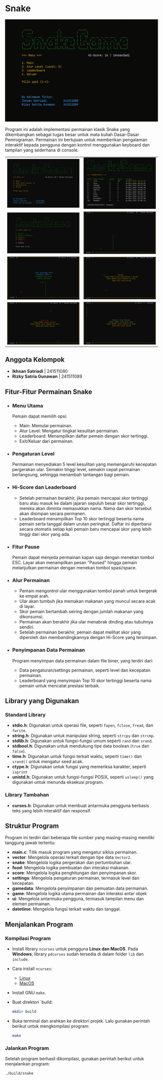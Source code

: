 # Snake

![preview](./images/preview.gif)

Program ini adalah implementasi permainan klasik Snake yang dikembangkan sebagai tugas besar untuk mata kuliah Dasar-Dasar Pemrograman. Permainan ini bertujuan untuk memberikan pengalaman interaktif kepada pengguna dengan kontrol menggunakan keyboard dan tampilan yang sederhana di console.

| | |
| --- | --- |
| ![main_menu](./images/main_menu.png) | ![leaderboard](./images/leaderboard.png) |
| ![level_menu](./images/level_menu.png) | ![in_game](./images/in_game.png) |
| ![new_hi_score](./images/new_hi_score.png) | ![pause](./images/pause.png) |
| ![game_over](./images/game_over.png) | ![win](./images/win.png) |

## Anggota Kelompok

- **Ikhsan Satriadi** | 241511080
- **Rizky Satria Gunawan** | 241511089

## Fitur-Fitur Permainan Snake

- ### Menu Utama

  Pemain dapat memilih opsi:
  - Main: Memulai permainan.
  - Atur Level: Mengatur tingkat kesulitan permainan.
  - Leaderboard: Menampilkan daftar pemain dengan skor tertinggi.
  - Exit/Keluar dari permainan.

- ### Pengaturan Level

  Permainan menyediakan 5 level kesulitan yang memengaruhi kecepatan pergerakan ular. Semakin tinggi level, semakin cepat permainan berlangsung, sehingga menambah tantangan bagi pemain.

- ### Hi-Score dan Leaderboard

  - Setelah permainan berakhir, jika pemain mencapai skor tertinggi baru atau masuk ke dalam jajaran sepuluh besar skor tertinggi, mereka akan diminta memasukkan nama. Nama dan skor tersebut akan disimpan secara permanen.
  - Leaderboard menampilkan Top 10 skor tertinggi beserta nama pemain serta tanggal dalam urutan peringkat. Daftar ini diperbarui secara otomatis setiap kali pemain baru mencapai skor yang lebih tinggi dari skor yang ada.

- ### Fitur Pause

  Pemain dapat menjeda permainan kapan saja dengan menekan tombol ESC. Layar akan menampilkan pesan "Paused" hingga pemain melanjutkan permainan dengan menekan tombol spasi/space.

- ### Alur Permainan

  - Pemain mengontrol ular menggunakan tombol panah untuk bergerak ke empat arah.
  - Ular akan tumbuh jika memakan makanan yang muncul secara acak di layar.
  - Skor pemain bertambah seiring dengan jumlah makanan yang dikonsumsi.
  - Permainan akan berakhir jika ular menabrak dinding atau tubuhnya sendiri.
  - Setelah permainan berakhir, pemain dapat melihat skor yang diperoleh dan membandingkannya dengan Hi-Score yang tersimpan.
  
- ### Penyimpanan Data Permainan

  Program menyimpan data permainan dalam file biner, yang terdiri dari:
  - Data pengaturan/settings permainan, seperti level dan kecepatan permainan.
  - Leaderboard yang menyimpan Top 10 skor tertinggi beserta nama pemain untuk mencatat prestasi terbaik.

## Library yang Digunakan

### Standard Library

- **stdio.h**: Digunakan untuk operasi file, seperti `fopen`, `fclose`, `fread`, dan `fwrite`.
- **string.h**: Digunakan untuk manipulasi string, seperti `strcpy` dan `strcmp`.
- **stdlib.h**: Digunakan untuk fungsi-fungsi umum seperti `rand` dan `srand`.
- **stdbool.h**: Digunakan untuk mendukung tipe data boolean (`true` dan `false`).
- **time.h**: Digunakan untuk fungsi terkait waktu, seperti `time()` dan `srand()` untuk mengatur seed acak.
- **ctype.h**: Digunakan untuk fungsi yang memeriksa karakter, seperti `isprint`
- **unistd.h**: Digunakan untuk fungsi-fungsi POSIX, seperti `usleep()` yang digunakan untuk menunda eksekusi program.

### Library Tambahan

- **curses.h**: Digunakan untuk membuat antarmuka pengguna berbasis teks yang lebih interaktif dan responsif.

## Struktur Program

Program ini terdiri dari beberapa file sumber yang masing-masing memiliki tanggung jawab tertentu:

- **main.c**: Titik masuk program yang mengatur siklus permainan.
- **vector**: Mengelola operasi terkait dengan tipe data `Vector2`.
- **snake**: Mengelola logika pergerakan dan pertumbuhan ular.
- **food**: Mengelola logika pembuatan dan interaksi makanan.
- **score**: Mengelola logika penghitungan dan penyimpanan skor.
- **settings**: Mengelola pengaturan permainan, termasuk level dan kecepatan.
- **gamedata**: Mengelola penyimpanan dan pemuatan data permainan.
- **game**: Mengelola logika utama permainan dan interaksi antar objek
- **ui**: Mengelola antarmuka pengguna, termasuk tampilan menu dan elemen permainan.
- **datetime**: Mengelola fungsi terkait waktu dan tanggal.

## Menjalankan Program

### Kompilasi Program

- Install library `ncurses` untuk pengguna **Linux dan MacOS**. Pada **Windows**, library `pdcurses` sudah tersedia di dalam folder `lib` dan `include`.

- Cara install `ncurses`:
  - [Linux](https://www.cyberciti.biz/faq/linux-install-ncurses-library-headers-on-debian-ubuntu-centos-fedora/)
  - [MacOS](https://gist.github.com/cnruby/960344)

- Install GNU `make`.

- Buat direktori `build:

  ```sh
  mkdir build
  ```

- Buka terminal dan arahkan ke direktori projek. Lalu gunakan perintah berikut untuk mengkompilasi program:

  ```sh
  make
  ```

### Jalankan Program

Setelah program berhasil dikompilasi, gunakan perintah berikut untuk menjalankan program:

```sh
./build/snake
```
